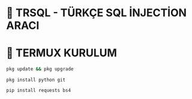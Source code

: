 # 💉 TRSQL - TÜRKÇE SQL İNJECTİON ARACI

# 📱 TERMUX KURULUM
```bash
pkg update && pkg upgrade
```
```
pkg install python git
```
```
pip install requests bs4
